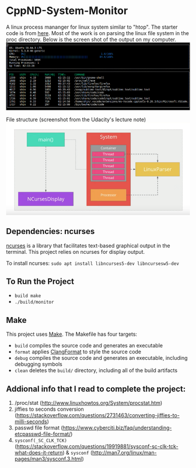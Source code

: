# CppND-System-Monitor

A linux process mananger for linux system similar to "htop". The starter code is from [here](https://github.com/udacity/CppND-System-Monitor-Project-Updated.git). Most of the work is on parsing the linux file system in the proc directory.
Below is the screen shot of the output on my computer.
![System_Monitor](images/monitor1.png)

File structure (screenshot from the Udacity's lecture note)
![Structure](images/Structure.png)

## Dependencies: ncurses
[ncurses](https://www.gnu.org/software/ncurses/) is a library that facilitates text-based graphical output in the terminal. This project relies on ncurses for display output.

To install ncurses: `sudo apt install libncurses5-dev libncursesw5-dev`

## To Run the Project
* `build make`
* `./build/monitor`


## Make
This project uses [Make](https://www.gnu.org/software/make/). The Makefile has four targets:
* `build` compiles the source code and generates an executable
* `format` applies [ClangFormat](https://clang.llvm.org/docs/ClangFormat.html) to style the source code
* `debug` compiles the source code and generates an executable, including debugging symbols
* `clean` deletes the `build/` directory, including all of the build artifacts

## Addional info that I read to complete the project:
1. /proc/stat (http://www.linuxhowtos.org/System/procstat.htm)
2. jiffies to seconds conversion (https://stackoverflow.com/questions/2731463/converting-jiffies-to-milli-seconds)
3. passwd file format (https://www.cyberciti.biz/faq/understanding-etcpasswd-file-format/)
4. `sysconf(_SC_CLK_TCK)` (https://stackoverflow.com/questions/19919881/sysconf-sc-clk-tck-what-does-it-return) & `sysconf` (http://man7.org/linux/man-pages/man3/sysconf.3.html)

